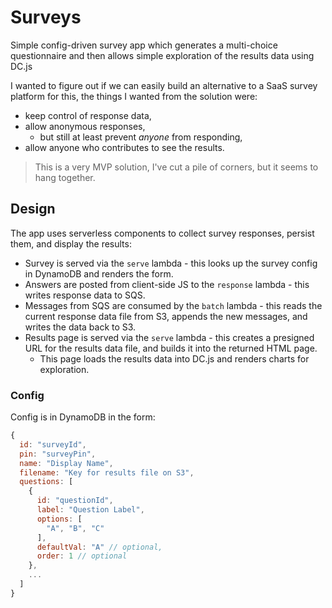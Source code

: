 # Surveys

Simple config-driven survey app which generates a multi-choice questionnaire and then allows simple exploration of the results data using DC.js

I wanted to figure out if we can easily build an alternative to a SaaS survey platform for this, the things I wanted from the solution were:

* keep control of response data,
* allow anonymous responses,
  * but still at least prevent *anyone* from responding,
* allow anyone who contributes to see the results.

> This is a very MVP solution, I've cut a pile of corners, but it seems to hang together.

## Design

The app uses serverless components to collect survey responses, persist them, and display the results:

* Survey is served via the `serve` lambda - this looks up the survey config in DynamoDB and renders the form.
* Answers are posted from client-side JS to the `response` lambda - this writes response data to SQS.
* Messages from SQS are consumed by the `batch` lambda - this reads the current response data file from S3, appends the new messages, and writes the data back to S3.
* Results page is served via the `serve` lambda - this creates a presigned URL for the results data file, and builds it into the returned HTML page.
  * This page loads the results data into DC.js and renders charts for exploration.

### Config

Config is in DynamoDB in the form:
```js
{
  id: "surveyId",
  pin: "surveyPin",
  name: "Display Name",
  filename: "Key for results file on S3",
  questions: [
    {
      id: "questionId",
      label: "Question Label",
      options: [
        "A", "B", "C"
      ],
      defaultVal: "A" // optional,
      order: 1 // optional
    },
    ...
  ]
}
```
